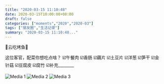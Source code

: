 ```yaml
---
title: "2020-03-15 11:10:48"
date: 2020-03-15T10:00:00+08:00
draft: false
categories: ["moments","2020","2020-03"]
tags: ["朋友圈","生活记录"]
summary: "2020-03-15 11:10:48..."
---
```


🌟云吃烤鱼🌟

这位客官，配菜你想吃点啥？
☑️午餐肉
☑️香肠
☑️藕片
☑️土豆片
☑️洋葱
☑️笋干
☑️金针菇
☑️豆腐皮
☑️腐竹
☑️补充________

![Media 1](/Moments/photos/2020-03-15/202003151110480.jpg)
![Media 2](/Moments/photos/2020-03-15/202003151110481.jpg)
![Media 3](/Moments/photos/2020-03-15/202003151110482.jpg)

